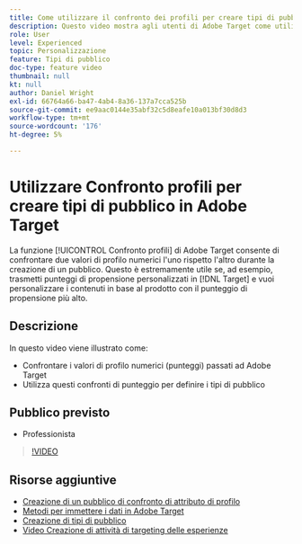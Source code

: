 ```yaml
---
title: Come utilizzare il confronto dei profili per creare tipi di pubblico
description: Questo video mostra agli utenti di Adobe Target come utilizzare la funzione Confronto profili per confrontare due valori di profilo numerici l’uno rispetto l’altro durante la creazione di un pubblico.
role: User
level: Experienced
topic: Personalizzazione
feature: Tipi di pubblico
doc-type: feature video
thumbnail: null
kt: null
author: Daniel Wright
exl-id: 66764a66-ba47-4ab4-8a36-137a7cca525b
source-git-commit: ee9aac0144e35abf32c5d8eafe10a013bf30d8d3
workflow-type: tm+mt
source-wordcount: '176'
ht-degree: 5%

---
```


# Utilizzare Confronto profili per creare tipi di pubblico in Adobe Target

La funzione [!UICONTROL Confronto profili] di Adobe Target consente di confrontare due valori di profilo numerici l&#39;uno rispetto l&#39;altro durante la creazione di un pubblico. Questo è estremamente utile se, ad esempio, trasmetti punteggi di propensione personalizzati in [!DNL Target] e vuoi personalizzare i contenuti in base al prodotto con il punteggio di propensione più alto.

## Descrizione

In questo video viene illustrato come:

* Confrontare i valori di profilo numerici (punteggi) passati ad Adobe Target
* Utilizza questi confronti di punteggio per definire i tipi di pubblico

## Pubblico previsto

* Professionista

>[!VIDEO](https://video.tv.adobe.com/v/23218/?quality=12)

## Risorse aggiuntive

* [Creazione di un pubblico di confronto di attributo di profilo](https://docs.adobe.com/content/help/en/target/using/audiences/create-audiences/creating-a-profile-attribute-comparison-audience.html)
* [Metodi per immettere i dati in Adobe Target](https://docs.adobe.com/content/help/en/target/using/implement-target/before-implement/methods/methods-to-get-data-into-target.html)
* [Creazione di tipi di pubblico](https://docs.adobe.com/content/help/en/target/using/audiences/create-audiences/create-audience.html)
* [Video Creazione di attività di targeting delle esperienze](../activities/create-experience-targeting-activities.md)
